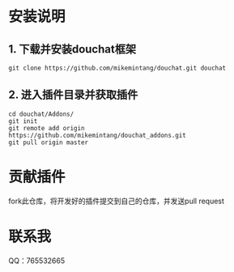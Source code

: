 # 安装说明

## 1. 下载并安装douchat框架

```
git clone https://github.com/mikemintang/douchat.git douchat
```

## 2. 进入插件目录并获取插件

```
cd douchat/Addons/
git init
git remote add origin https://github.com/mikemintang/douchat_addons.git
git pull origin master
```

# 贡献插件

fork此仓库，将开发好的插件提交到自己的仓库，并发送pull request

# 联系我

QQ：765532665